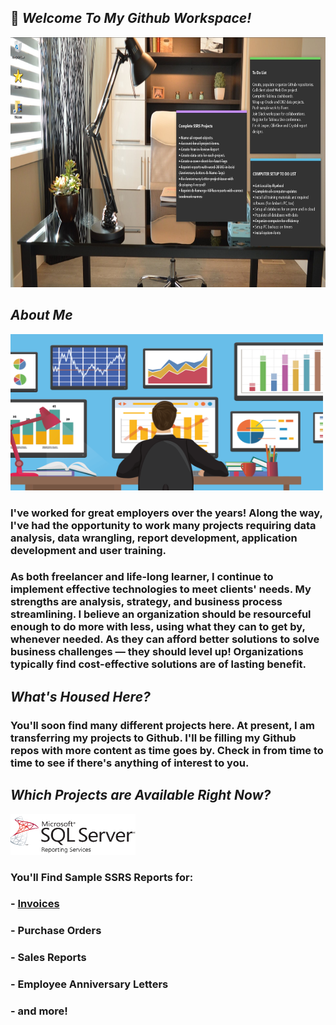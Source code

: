 ## 👋  <em>Welcome To My Github Workspace!</em>
<img src="/assets/images/officework.jpg" width="1000" height="400"/>


## <em>About Me</em>
<img src="/assets/images/Analysis.png" width="500" height="250"/>

### I've worked for great employers over the years! Along the way, I've had the opportunity to work many projects requiring data analysis, data wrangling, report development, application development and user training.


### As both freelancer and life-long learner, I continue to implement effective technologies to meet clients' needs. My strengths are analysis, strategy, and business process streamlining. I believe an organization should be resourceful enough to do more with less, using what they can to get by, whenever needed. As they can afford better solutions to solve business challenges — they should level up! Organizations typically find cost-effective solutions are of lasting benefit. 


## <em>What's Housed Here?</em>
### You'll soon find many different projects here. At present, I am transferring my projects to Github. I'll be filling my Github repos with more content as time goes by. Check in from time to time to see if there's anything of interest to you.


## <em>Which Projects are Available Right Now?</em>
<img src="/assets/images/SSRS_logo.png" width="200" height="65"/>

### You'll Find Sample SSRS Reports for:

### - <a href="https://github.com/curtild/SSRS-Projects/tree/master/EmployeeAnniversaries">Invoices</a>
### - Purchase Orders
### - Sales Reports
### - Employee Anniversary Letters
### - and more!







<!--
**curtild/curtild** is a ✨ _special_ ✨ repository because its `README.md` (this file) appears on your GitHub profile.
<a href="#"><img class="avatar avatar-user" src="https://avatars.githubusercontent.com/u/20559941?s=48&amp;v=4" width="38" height="38" style="border-radius:50%" alt="@curtild"></a> 
Here are some ideas to get you started:

- 🔭 I’m currently working on ...
- 🌱 I’m currently learning ...
- 👯 I’m looking to collaborate on ...
- 🤔 I’m looking for help with ...
- 💬 Ask me about ...
- 📫 How to reach me: ...
- 😄 Pronouns: ...
- ⚡ Fun fact: ...
-->
